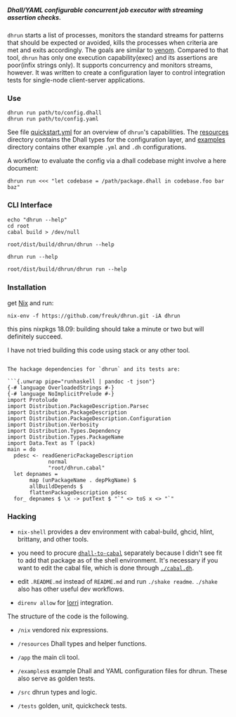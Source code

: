 ##### Dhall/YAML configurable concurrent job executor with streaming assertion checks. 

`dhrun` starts a list of processes, monitors the
standard streams for patterns that should be expected or avoided, kills the
processes when criteria are met and exits accordingly. The goals are similar
to [venom](https://github.com/ovh/venom). Compared to that tool, `dhrun` has
only one execution capability(exec) and its assertions are poor(infix strings
only). It supports concurrency and monitors streams, however. It was
written to create a configuration layer to control integration tests for
single-node client-server applications.

### Use

```{.bash}
dhrun run path/to/config.dhall 
dhrun run path/to/config.yaml
```

See file [quickstart.yml](./quickstart.yml) for an overview of `dhrun`'s
capabilities. The [resources](./resources) directory contains the Dhall types
for the configuration layer, and [examples](./examples/) directory contains
  other example `.yml` and `.dh` configurations.

A workflow to evaluate the config via a dhall codebase might involve a here
document:

```{.bash}
dhrun run <<< "let codebase = /path/package.dhall in codebase.foo bar baz"
```

### CLI Interface 

```{.hidden pipe="bash"}
echo "dhrun --help"
cd root
cabal build > /dev/null
```

```{.txt pipe="sh"}
root/dist/build/dhrun/dhrun --help
```

```{.bash}
dhrun run --help
```

```{.txt pipe="sh"}
root/dist/build/dhrun/dhrun run --help
```

### Installation

get [Nix](https://nixos.org/nix/) and run:

    nix-env -f https://github.com/freuk/dhrun.git -iA dhrun

this pins nixpkgs 18.09: building should take a minute or two but
will definitely succeed.

I have not tried building this code using stack or any other tool.

```

The hackage dependencies for `dhrun` and its tests are:

```{.unwrap pipe="runhaskell | pandoc -t json"}
{-# language OverloadedStrings #-}
{-# language NoImplicitPrelude #-}
import Protolude
import Distribution.PackageDescription.Parsec
import Distribution.PackageDescription
import Distribution.PackageDescription.Configuration
import Distribution.Verbosity
import Distribution.Types.Dependency
import Distribution.Types.PackageName
import Data.Text as T (pack)
main = do
  pdesc <- readGenericPackageDescription
             normal
             "root/dhrun.cabal"
  let depnames =
       map (unPackageName . depPkgName) $
       allBuildDepends $
       flattenPackageDescription pdesc
  for_ depnames $ \x -> putText $ "`" <> toS x <> "`"
```

### Hacking

- `nix-shell` provides a dev environment with cabal-build, ghcid, hlint,
  brittany, and other tools. 

- you need to procure
  [`dhall-to-cabal`](https://github.com/dhall-lang/dhall-to-cabal) separately
  because I didn't see fit to add that package as of the shell environment.
  It's necessary if you want to edit the cabal file, which is done through
  [`./cabal.dh`](./cabal.dh).

- edit `.README.md` instead of `README.md` and run `./shake readme`. `./shake`
  also has other useful dev workflows.

- `direnv allow` for [lorri](https://github.com/target/lorri) integration.

The structure of the code is the following.

- `/nix` vendored nix expressions.

- `/resources` Dhall types and helper functions.

- `/app` the main cli tool.

- `/examples`s example Dhall and YAML configuration files for dhrun. These
  also serve as golden tests.

- `/src` dhrun types and logic.

- `/tests` golden, unit, quickcheck tests.
